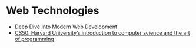 # Web Technologies

- [Deep Dive Into Modern Web Development](https://fullstackopen.com/en/#course-contents)
- [CS50, Harvard University’s introduction to computer science and the art of programming](https://cs50.harvard.edu/x/2024/)
  